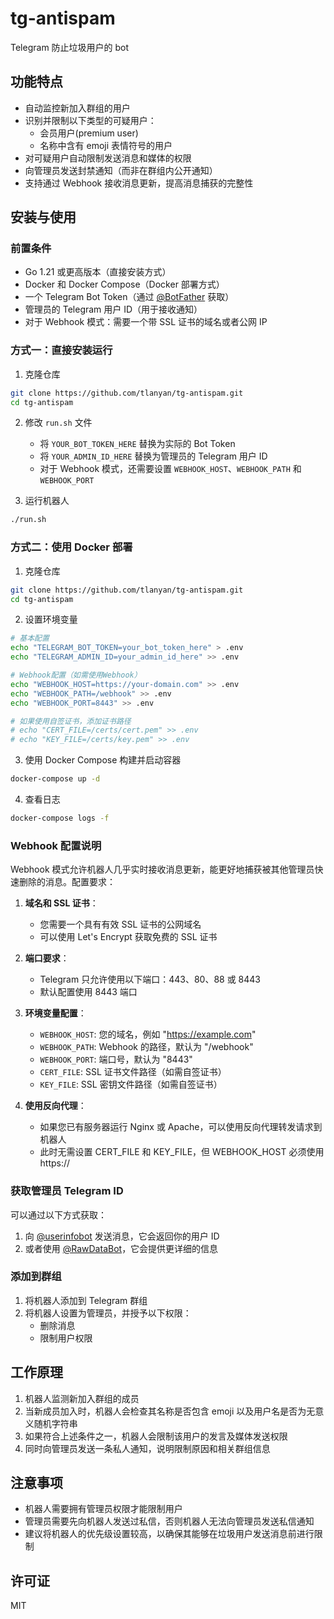 # tg-antispam

Telegram 防止垃圾用户的 bot

## 功能特点

- 自动监控新加入群组的用户
- 识别并限制以下类型的可疑用户：
  - 会员用户(premium user)
  - 名称中含有 emoji 表情符号的用户
- 对可疑用户自动限制发送消息和媒体的权限
- 向管理员发送封禁通知（而非在群组内公开通知）
- 支持通过 Webhook 接收消息更新，提高消息捕获的完整性

## 安装与使用

### 前置条件

- Go 1.21 或更高版本（直接安装方式）
- Docker 和 Docker Compose（Docker 部署方式）
- 一个 Telegram Bot Token（通过 [@BotFather](https://t.me/BotFather) 获取）
- 管理员的 Telegram 用户 ID（用于接收通知）
- 对于 Webhook 模式：需要一个带 SSL 证书的域名或者公网 IP

### 方式一：直接安装运行

1. 克隆仓库

```bash
git clone https://github.com/tlanyan/tg-antispam.git
cd tg-antispam
```

2. 修改 `run.sh` 文件

   - 将 `YOUR_BOT_TOKEN_HERE` 替换为实际的 Bot Token
   - 将 `YOUR_ADMIN_ID_HERE` 替换为管理员的 Telegram 用户 ID
   - 对于 Webhook 模式，还需要设置 `WEBHOOK_HOST`、`WEBHOOK_PATH` 和 `WEBHOOK_PORT`

3. 运行机器人

```bash
./run.sh
```

### 方式二：使用 Docker 部署

1. 克隆仓库

```bash
git clone https://github.com/tlanyan/tg-antispam.git
cd tg-antispam
```

2. 设置环境变量

```bash
# 基本配置
echo "TELEGRAM_BOT_TOKEN=your_bot_token_here" > .env
echo "TELEGRAM_ADMIN_ID=your_admin_id_here" >> .env

# Webhook配置（如需使用Webhook）
echo "WEBHOOK_HOST=https://your-domain.com" >> .env
echo "WEBHOOK_PATH=/webhook" >> .env
echo "WEBHOOK_PORT=8443" >> .env

# 如果使用自签证书，添加证书路径
# echo "CERT_FILE=/certs/cert.pem" >> .env
# echo "KEY_FILE=/certs/key.pem" >> .env
```

3. 使用 Docker Compose 构建并启动容器

```bash
docker-compose up -d
```

4. 查看日志

```bash
docker-compose logs -f
```

### Webhook 配置说明

Webhook 模式允许机器人几乎实时接收消息更新，能更好地捕获被其他管理员快速删除的消息。配置要求：

1. **域名和 SSL 证书**：

   - 您需要一个具有有效 SSL 证书的公网域名
   - 可以使用 Let's Encrypt 获取免费的 SSL 证书

2. **端口要求**：

   - Telegram 只允许使用以下端口：443、80、88 或 8443
   - 默认配置使用 8443 端口

3. **环境变量配置**：

   - `WEBHOOK_HOST`: 您的域名，例如 "https://example.com"
   - `WEBHOOK_PATH`: Webhook 的路径，默认为 "/webhook"
   - `WEBHOOK_PORT`: 端口号，默认为 "8443"
   - `CERT_FILE`: SSL 证书文件路径（如需自签证书）
   - `KEY_FILE`: SSL 密钥文件路径（如需自签证书）

4. **使用反向代理**：
   - 如果您已有服务器运行 Nginx 或 Apache，可以使用反向代理转发请求到机器人
   - 此时无需设置 CERT_FILE 和 KEY_FILE，但 WEBHOOK_HOST 必须使用 https://

### 获取管理员 Telegram ID

可以通过以下方式获取：

1. 向 [@userinfobot](https://t.me/userinfobot) 发送消息，它会返回你的用户 ID
2. 或者使用 [@RawDataBot](https://t.me/RawDataBot)，它会提供更详细的信息

### 添加到群组

1. 将机器人添加到 Telegram 群组
2. 将机器人设置为管理员，并授予以下权限：
   - 删除消息
   - 限制用户权限

## 工作原理

1. 机器人监测新加入群组的成员
2. 当新成员加入时，机器人会检查其名称是否包含 emoji 以及用户名是否为无意义随机字符串
3. 如果符合上述条件之一，机器人会限制该用户的发言及媒体发送权限
4. 同时向管理员发送一条私人通知，说明限制原因和相关群组信息

## 注意事项

- 机器人需要拥有管理员权限才能限制用户
- 管理员需要先向机器人发送过私信，否则机器人无法向管理员发送私信通知
- 建议将机器人的优先级设置较高，以确保其能够在垃圾用户发送消息前进行限制

## 许可证

MIT
